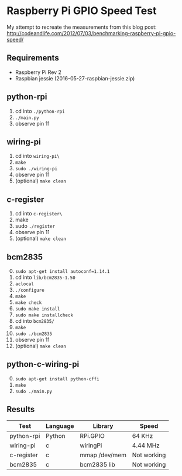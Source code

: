 Raspberry Pi GPIO Speed Test
============================

My attempt to recreate the measurements from this blog post:  
http://codeandlife.com/2012/07/03/benchmarking-raspberry-pi-gpio-speed/

Requirements
------------
- Raspberry Pi Rev 2
- Raspbian jessie (2016-05-27-raspbian-jessie.zip)

python-rpi
-----------
1. cd into `./python-rpi`
2. `./main.py`
3. observe pin 11

wiring-pi
---------
1. cd into `wiring-pi\`
2. `make`
3. `sudo ./wiring-pi`
4. observe pin 11
5. (optional) `make clean`

c-register
----------
1. cd into `c-register\`
2. make
3. sudo `./register`
4. observe pin 11
5. (optional) `make clean`

bcm2835
-------
0.  `sudo apt-get install autoconf=1.14.1`
1.  cd into `lib/bcm2835-1.50`
2.  `aclocal`
3.  `./configure`
4.  `make`
5.  `make check`
6.  `sudo make install`
7.  `sudo make installcheck`
8.  cd into `bcm2835/`
9.  `make`
10. `sudo ./bcm2835`
11. observe pin 11
12. (optional) `make clean`

python-c-wiring-pi
------------------
0. `sudo apt-get install python-cffi`
1. `make`
2. `sudo ./main.py`

Results
-------

|Test       | Language | Library       | Speed       |
|-----------|----------|---------------|-------------|
|python-rpi | Python   | RPi.GPIO      | 64   KHz    |
|wiring-pi  | c        | wiringPi      | 4.44 MHz    |
|c-register | c        | mmap /dev/mem | Not working |
|bcm2835    | c        | bcm2835 lib   | Not working |
